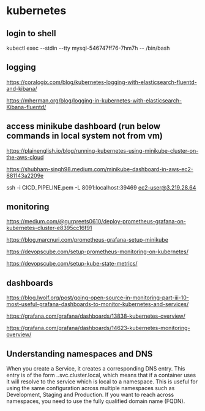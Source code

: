 # kubernetes

## login to shell
kubectl exec --stdin --tty mysql-546747ff76-7hm7h -- /bin/bash

## logging
https://coralogix.com/blog/kubernetes-logging-with-elasticsearch-fluentd-and-kibana/

https://mherman.org/blog/logging-in-kubernetes-with-elasticsearch-Kibana-fluentd/

## access minikube dashboard (run below commands in local system not from vm)
https://plainenglish.io/blog/running-kubernetes-using-minikube-cluster-on-the-aws-cloud

https://shubham-singh98.medium.com/minikube-dashboard-in-aws-ec2-881143a2209e

ssh -i CICD_PIPELINE.pem -L 8091:localhost:39469 ec2-user@3.219.28.64


## monitoring
https://medium.com/@gurpreets0610/deploy-prometheus-grafana-on-kubernetes-cluster-e8395cc16f91

https://blog.marcnuri.com/prometheus-grafana-setup-minikube

https://devopscube.com/setup-prometheus-monitoring-on-kubernetes/

https://devopscube.com/setup-kube-state-metrics/

## dashboards
https://blog.lwolf.org/post/going-open-source-in-monitoring-part-iii-10-most-useful-grafana-dashboards-to-monitor-kubernetes-and-services/

https://grafana.com/grafana/dashboards/13838-kubernetes-overview/

https://grafana.com/grafana/dashboards/14623-kubernetes-monitoring-overview/


## Understanding namespaces and DNS
When you create a Service, it creates a corresponding DNS entry. This entry is of the form <service-name>.<namespace-name>.svc.cluster.local, which means that if a container uses <service-name> it will resolve to the service which is local to a namespace. This is useful for using the same configuration across multiple namespaces such as Development, Staging and Production. If you want to reach across namespaces, you need to use the fully qualified domain name (FQDN).